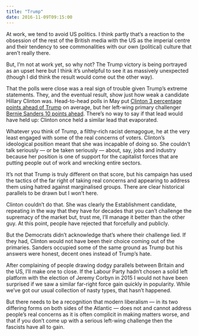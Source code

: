 ```yaml
---
title: "Trump"
date: 2016-11-09T09:15:00
---
```


At work, we tend to avoid US politics. I think partly that’s a reaction to the obsession of the rest of the British media with the US as the imperial centre and their tendency to see commonalities with our own (political) culture that aren’t really there.

But, I’m not at work yet, so why not? The Trump victory is being portrayed as an upset here but I think it’s unhelpful to see it as massively unexpected (though I did think the result would come out the other way).

That the polls were close was a real sign of trouble given Trump’s extreme statements. They, and the eventual result, show just how weak a candidate Hillary Clinton was. Head-to-head polls in May put [Clinton 3 percentage points ahead of Trump][rcp-ct] on average, but her left-wing primary challenger [Bernie Sanders 10 points ahead][rcp-st]. There’s no way to say if that lead would have held up: Clinton once held a similar lead that evaporated.

[rcp-ct]: http://www.realclearpolitics.com/epolls/2016/president/us/general_election_trump_vs_clinton-5491.html
[rcp-st]: http://www.realclearpolitics.com/epolls/2016/president/us/general_election_trump_vs_sanders-5565.html

Whatever you think of Trump, a filthy-rich racist demagogue, he at the very least engaged with some of the real concerns of voters. Clinton’s ideological position meant that she was incapable of doing so. She couldn’t talk seriously — or be taken seriously — about, say, jobs and industry because her position is one of support for the capitalist forces that are putting people out of work and wrecking entire sectors.

It’s not that Trump is truly different on that score, but his campaign has used the tactics of the far right of taking real concerns and appearing to address them using hatred against marginalised groups. There are clear historical parallels to be drawn but I won’t here.

Clinton couldn’t do that. She was clearly the Establishment candidate, repeating in the way that they have for decades that you can’t challenge the supremacy of the market but, trust me, I’ll manage it better than the other guy. At this point, people have rejected that forcefully and publicly.

But the Democrats didn’t acknowledge that’s where their challenge lied. If they had, Clinton would not have been their choice coming out of the primaries. Sanders occupied some of the same ground as Trump but his answers were honest, decent ones instead of Trump’s hate.

After complaining of people drawing dodgy parallels between Britain and the US, I’ll make one to close. If the Labour Party hadn’t chosen a solid left platform with the election of Jeremy Corbyn in 2015 I would not have been surprised if we saw a similar far-right force gain quickly in popularity. While we’ve got our usual collection of nasty types, that hasn’t happened.

But there needs to be a recognition that modern liberalism — in its two differing forms on both sides of the Atlantic — does not and cannot address people’s real concerns as it is often complicit in making matters worse, and that if you don’t come up with a serious left-wing challenge then the fascists have all to gain.
